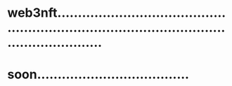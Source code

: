 # web3nft.....................................................................................................................
# soon.....................................
